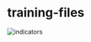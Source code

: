 # training-files

![indicators](https://github.com/user-attachments/assets/89a62c42-3404-4f5c-8454-8d8ebf5e0484)
